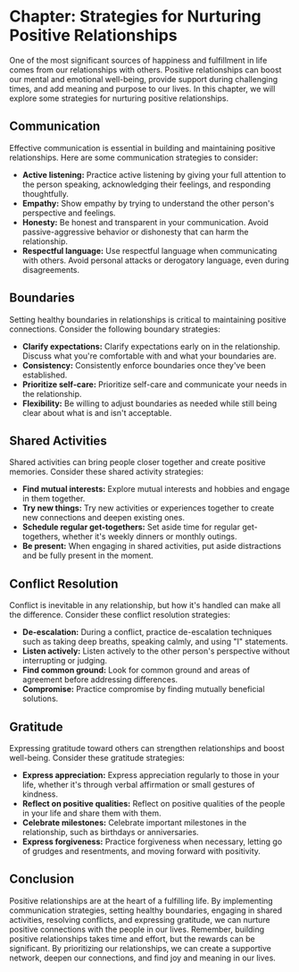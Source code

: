 Chapter: Strategies for Nurturing Positive Relationships
========================================================

One of the most significant sources of happiness and fulfillment in life comes from our relationships with others. Positive relationships can boost our mental and emotional well-being, provide support during challenging times, and add meaning and purpose to our lives. In this chapter, we will explore some strategies for nurturing positive relationships.

Communication
-------------

Effective communication is essential in building and maintaining positive relationships. Here are some communication strategies to consider:

* **Active listening:** Practice active listening by giving your full attention to the person speaking, acknowledging their feelings, and responding thoughtfully.
* **Empathy:** Show empathy by trying to understand the other person's perspective and feelings.
* **Honesty:** Be honest and transparent in your communication. Avoid passive-aggressive behavior or dishonesty that can harm the relationship.
* **Respectful language:** Use respectful language when communicating with others. Avoid personal attacks or derogatory language, even during disagreements.

Boundaries
----------

Setting healthy boundaries in relationships is critical to maintaining positive connections. Consider the following boundary strategies:

* **Clarify expectations:** Clarify expectations early on in the relationship. Discuss what you're comfortable with and what your boundaries are.
* **Consistency:** Consistently enforce boundaries once they've been established.
* **Prioritize self-care:** Prioritize self-care and communicate your needs in the relationship.
* **Flexibility:** Be willing to adjust boundaries as needed while still being clear about what is and isn't acceptable.

Shared Activities
-----------------

Shared activities can bring people closer together and create positive memories. Consider these shared activity strategies:

* **Find mutual interests:** Explore mutual interests and hobbies and engage in them together.
* **Try new things:** Try new activities or experiences together to create new connections and deepen existing ones.
* **Schedule regular get-togethers:** Set aside time for regular get-togethers, whether it's weekly dinners or monthly outings.
* **Be present:** When engaging in shared activities, put aside distractions and be fully present in the moment.

Conflict Resolution
-------------------

Conflict is inevitable in any relationship, but how it's handled can make all the difference. Consider these conflict resolution strategies:

* **De-escalation:** During a conflict, practice de-escalation techniques such as taking deep breaths, speaking calmly, and using "I" statements.
* **Listen actively:** Listen actively to the other person's perspective without interrupting or judging.
* **Find common ground:** Look for common ground and areas of agreement before addressing differences.
* **Compromise:** Practice compromise by finding mutually beneficial solutions.

Gratitude
---------

Expressing gratitude toward others can strengthen relationships and boost well-being. Consider these gratitude strategies:

* **Express appreciation:** Express appreciation regularly to those in your life, whether it's through verbal affirmation or small gestures of kindness.
* **Reflect on positive qualities:** Reflect on positive qualities of the people in your life and share them with them.
* **Celebrate milestones:** Celebrate important milestones in the relationship, such as birthdays or anniversaries.
* **Express forgiveness:** Practice forgiveness when necessary, letting go of grudges and resentments, and moving forward with positivity.

Conclusion
----------

Positive relationships are at the heart of a fulfilling life. By implementing communication strategies, setting healthy boundaries, engaging in shared activities, resolving conflicts, and expressing gratitude, we can nurture positive connections with the people in our lives. Remember, building positive relationships takes time and effort, but the rewards can be significant. By prioritizing our relationships, we can create a supportive network, deepen our connections, and find joy and meaning in our lives.
